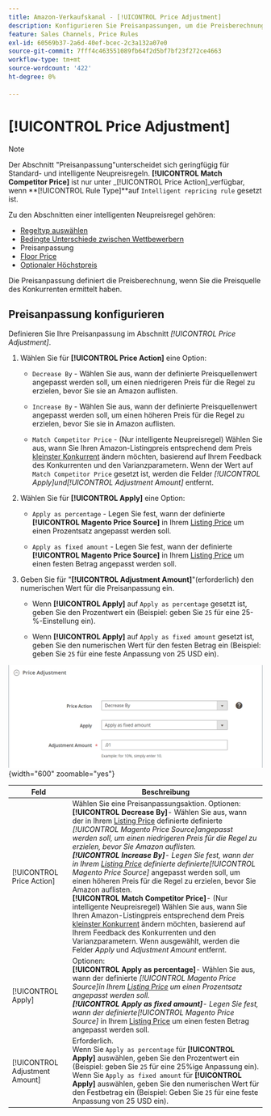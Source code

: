 ```yaml
---
title: Amazon-Verkaufskanal - [!UICONTROL Price Adjustment]
description: Konfigurieren Sie Preisanpassungen, um die Preisberechnung zu definieren, wenn Sie die Preisquelle des Amazon-Konkurrenten ermittelt haben.
feature: Sales Channels, Price Rules
exl-id: 60569b37-2a6d-40ef-bcec-2c3a132a07e0
source-git-commit: 7fff4c463551089fb64f2d5bf7bf23f272ce4663
workflow-type: tm+mt
source-wordcount: '422'
ht-degree: 0%

---
```


# [!UICONTROL Price Adjustment]

>[!NOTE]
>
>Der Abschnitt &quot;Preisanpassung&quot;unterscheidet sich geringfügig für Standard- und intelligente Neupreisregeln. **[!UICONTROL Match Competitor Price]** ist nur unter _[!UICONTROL Price Action]_verfügbar, wenn **[!UICONTROL Rule Type]**auf `Intelligent repricing rule` gesetzt ist.

Zu den Abschnitten einer intelligenten Neupreisregel gehören:

- [Regeltyp auswählen](./intelligent-repricing-rules.md)
- [Bedingte Unterschiede zwischen Wettbewerbern](./competitor-conditional-variances.md)
- Preisanpassung
- [Floor Price](./floor-price.md)
- [Optionaler Höchstpreis](./optional-ceiling-price.md)

Die Preisanpassung definiert die Preisberechnung, wenn Sie die Preisquelle des Konkurrenten ermittelt haben.

## Preisanpassung konfigurieren

Definieren Sie Ihre Preisanpassung im Abschnitt _[!UICONTROL Price Adjustment]_.

1. Wählen Sie für **[!UICONTROL Price Action]** eine Option:

   - `Decrease By` - Wählen Sie aus, wann der definierte Preisquellenwert angepasst werden soll, um einen niedrigeren Preis für die Regel zu erzielen, bevor Sie sie an Amazon auflisten.

   - `Increase By` - Wählen Sie aus, wann der definierte Preisquellenwert angepasst werden soll, um einen höheren Preis für die Regel zu erzielen, bevor Sie sie in Amazon auflisten.

   - `Match Competitor Price` - (Nur intelligente Neupreisregel) Wählen Sie aus, wann Sie Ihren Amazon-Listingpreis entsprechend dem Preis [kleinster Konkurrent](./lowest-competitor-pricing.md) ändern möchten, basierend auf Ihrem Feedback des Konkurrenten und den Varianzparametern. Wenn der Wert auf `Match Competitor Price` gesetzt ist, werden die Felder _[!UICONTROL Apply]_und_[!UICONTROL Adjustment Amount]_ entfernt.

1. Wählen Sie für **[!UICONTROL Apply]** eine Option:

   - `Apply as percentage` - Legen Sie fest, wann der definierte **[!UICONTROL Magento Price Source]** in Ihrem [Listing Price](./listing-price.md) um einen Prozentsatz angepasst werden soll.

   - `Apply as fixed amount` - Legen Sie fest, wann der definierte **[!UICONTROL Magento Price Source]** in Ihrem [Listing Price](./listing-price.md) um einen festen Betrag angepasst werden soll.

1. Geben Sie für &quot;**[!UICONTROL Adjustment Amount]**&quot;(erforderlich) den numerischen Wert für die Preisanpassung ein.

   - Wenn **[!UICONTROL Apply]** auf `Apply as percentage` gesetzt ist, geben Sie den Prozentwert ein (Beispiel: geben Sie `25` für eine 25-%-Einstellung ein).

   - Wenn **[!UICONTROL Apply]** auf `Apply as fixed amount` gesetzt ist, geben Sie den numerischen Wert für den festen Betrag ein (Beispiel: geben Sie `25` für eine feste Anpassung von 25 USD ein).

![Intelligente Neupreisregel - Preisanpassung](assets/amazon-price-adjustment.png){width="600" zoomable="yes"}

| Feld | Beschreibung |
|--------------------------------|-------------------------------------------------------------------------------------------------------------------------------------------------------------------------------------------------------------------------------------------------------------------------------------------------------------------------------------------------------------------------------------------------------------------------------------------------------------------------------------------------------------------------------------------------------------------------------------------------------------------------------------------------------------------------------------------------------------------------------------------------------------------------------------------------------------------------------------------------------------------------------------------|
| [!UICONTROL Price Action] | Wählen Sie eine Preisanpassungsaktion. Optionen:<br>**[!UICONTROL Decrease By]**- Wählen Sie aus, wann der in Ihrem [Listing Price](./listing-price.md) definierte definierte _[!UICONTROL Magento Price Source]_angepasst werden soll, um einen niedrigeren Preis für die Regel zu erzielen, bevor Sie Amazon auflisten.<br>**[!UICONTROL Increase By]**- Legen Sie fest, wann der in Ihrem [Listing Price](./listing-price.md) definierte definierte_[!UICONTROL Magento Price Source]_ angepasst werden soll, um einen höheren Preis für die Regel zu erzielen, bevor Sie Amazon auflisten.<br>**[!UICONTROL Match Competitor Price]**- (Nur intelligente Neupreisregel) Wählen Sie aus, wann Sie Ihren Amazon-Listingpreis entsprechend dem Preis [kleinster Konkurrent](./lowest-competitor-pricing.md) ändern möchten, basierend auf Ihrem Feedback des Konkurrenten und den Varianzparametern. Wenn ausgewählt, werden die Felder _Apply_ und _Adjustment Amount_ entfernt. |
| [!UICONTROL Apply] | Optionen:<br>**[!UICONTROL Apply as percentage]**- Wählen Sie aus, wann der definierte _[!UICONTROL Magento Price Source]_in Ihrem [Listing Price](./listing-price.md) um einen Prozentsatz angepasst werden soll.<br>**[!UICONTROL Apply as fixed amount]**- Legen Sie fest, wann der definierte_[!UICONTROL Magento Price Source]_ in Ihrem [Listing Price](./listing-price.md) um einen festen Betrag angepasst werden soll. |
| [!UICONTROL Adjustment Amount] | Erforderlich.<br>Wenn Sie `Apply as percentage` für **[!UICONTROL Apply]** auswählen, geben Sie den Prozentwert ein (Beispiel: geben Sie `25` für eine 25%ige Anpassung ein).<br>Wenn Sie `Apply as fixed amount` für **[!UICONTROL Apply]** auswählen, geben Sie den numerischen Wert für den Festbetrag ein (Beispiel: Geben Sie `25` für eine feste Anpassung von 25 USD ein). |
